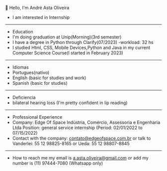 👋 Hello, I'm  André Asta Oliveira
-  I am interested in Internship

  ________________________________________________________________________________________________________________________________________________________________________________________
-  Education
- I'm doing graduation at Unip(Morning)(3rd semester)
-  I have a degree in Python through Clarify(07/2023) -workload: 32 hs
-  I studied Html, CSS, Mobile Devices,Python and Java in my current Computer Science Course(I started in February 2023)
___________________________________________________________________________________________________________________________________________________________________________________












- Idiomas
- Portugues(nativo)
- English (basic for studies and work)
- Spanish (basic for studies)




_____________________________________________________________________________________________________________________________________________________________________________________









- Deficiencia
- bilateral hearing loss (I'm pretty confident in lip reading)

_________________________________________________________________________________________________________________________________________________________________________________________












- Professional Experience
- Company: Edge Of Space Indústria, Comércio, Assessoria e Engenharia Ltda  Position: general service internship (Period: 02/01/2022 to 07/15/2022)
- Contact with the company: contato@edgeofspace.com.br or talk to Vanderlei: 55 12 98825-8165 or Ueda: 55 12 98807-8845
  

  













__________________________________________________________________________________________________________________________________________________________________________________________



- How to reach me my email is a.asta.oliveira@gmail.com or add my number is (11) 97444-7080 (Whatsapp only)


   






  


<!---
AndreAsta13/AndreAsta13 is a ✨ special ✨ repository because its `README.md` (this file) appears on your GitHub profile.
You can click the Preview link to take a look at your changes.
--->
